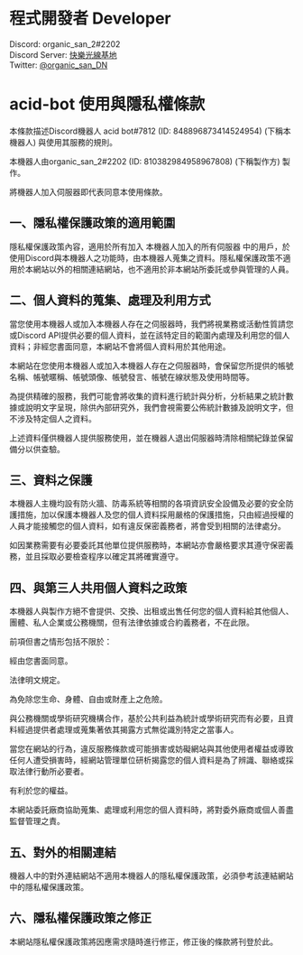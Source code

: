 程式開發者 Developer
=

Discord: organic_san_2#2202
<br>
Discord Server: [快樂光線基地](https://discord.gg/hveXGk5Qmz) 
<br>
Twitter: [@organic_san_DN](https://twitter.com/organic_san_DN)


acid-bot 使用與隱私權條款
=
本條款描述Discord機器人 acid bot#7812 (ID: 848896873414524954) (下稱本機器人) 與使用其服務的規則。

本機器人由organic_san_2#2202 (ID: 810382984958967808) (下稱製作方) 製作。

將機器人加入伺服器即代表同意本使用條款。

一、隱私權保護政策的適用範圍
-
隱私權保護政策內容，適用於所有加入 本機器人加入的所有伺服器 中的用戶，於使用Discord與本機器人之功能時，由本機器人蒐集之資料。隱私權保護政策不適用於本網站以外的相關連結網站，也不適用於非本網站所委託或參與管理的人員。

二、個人資料的蒐集、處理及利用方式
-

當您使用本機器人或加入本機器人存在之伺服器時，我們將視業務或活動性質請您或Discord API提供必要的個人資料，並在該特定目的範圍內處理及利用您的個人資料；非經您書面同意，本網站不會將個人資料用於其他用途。

本網站在您使用本機器人或加入本機器人存在之伺服器時，會保留您所提供的帳號名稱、帳號暱稱、帳號頭像、帳號發言、帳號在線狀態及使用時間等。

為提供精確的服務，我們可能會將收集的資料進行統計與分析，分析結果之統計數據或說明文字呈現，除供內部研究外，我們會視需要公佈統計數據及說明文字，但不涉及特定個人之資料。

上述資料僅供機器人提供服務使用，並在機器人退出伺服器時清除相關紀錄並保留備分以供查驗。

三、資料之保護
-

本機器人主機均設有防火牆、防毒系統等相關的各項資訊安全設備及必要的安全防護措施，加以保護本機器人及您的個人資料採用嚴格的保護措施，只由經過授權的人員才能接觸您的個人資料，如有違反保密義務者，將會受到相關的法律處分。

如因業務需要有必要委託其他單位提供服務時，本網站亦會嚴格要求其遵守保密義務，並且採取必要檢查程序以確定其將確實遵守。

四、與第三人共用個人資料之政策
-

本機器人與製作方絕不會提供、交換、出租或出售任何您的個人資料給其他個人、團體、私人企業或公務機關，但有法律依據或合約義務者，不在此限。

前項但書之情形包括不限於：

經由您書面同意。

法律明文規定。

為免除您生命、身體、自由或財產上之危險。

與公務機關或學術研究機構合作，基於公共利益為統計或學術研究而有必要，且資料經過提供者處理或蒐集著依其揭露方式無從識別特定之當事人。

當您在網站的行為，違反服務條款或可能損害或妨礙網站與其他使用者權益或導致任何人遭受損害時，經網站管理單位研析揭露您的個人資料是為了辨識、聯絡或採取法律行動所必要者。

有利於您的權益。

本網站委託廠商協助蒐集、處理或利用您的個人資料時，將對委外廠商或個人善盡監督管理之責。

五、對外的相關連結
-
機器人中的對外連結網站不適用本機器人的隱私權保護政策，必須參考該連結網站中的隱私權保護政策。

六、隱私權保護政策之修正
-
本網站隱私權保護政策將因應需求隨時進行修正，修正後的條款將刊登於此。

